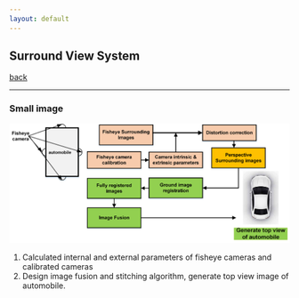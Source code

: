 ```yaml
---
layout: default
---
```


## Surround View System

[back](./)


* * *

### Small image

![](https://github.com/yiminghit/yiminghit.github.com/blob/master/surrondview2.png)

1. Calculated internal and external parameters of fisheye cameras and calibrated cameras
2. Design image fusion and stitching algorithm, generate top view image of automobile.
